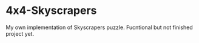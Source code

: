 # 4x4-Skyscrapers

My own implementation of Skyscrapers puzzle.
Fucntional but not finished project yet.
